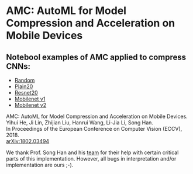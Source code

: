 # AMC: AutoML for Model Compression and Acceleration on Mobile Devices

## Notebool examples of AMC applied to compress CNNs:
- [Random](./jupyter/amc_random.ipynb)
- [Plain20](./jupyter/amc_plain20.ipynb)
- [Resnet20](./jupyter/amc_resnet20.ipynb)
- [Mobilenet v1]()
- [Mobilenet v2]()

AMC: AutoML for Model Compression and Acceleration on Mobile Devices.<br>
     Yihui He, Ji Lin, Zhijian Liu, Hanrui Wang, Li-Jia Li, Song Han.<br>
     In Proceedings of the European Conference on Computer Vision (ECCV), 2018.<br>
     [arXiv:1802.03494](https://arxiv.org/abs/1802.03494)<br>

We thank Prof. Song Han and his [team](https://github.com/mit-han-lab/amc-compressed-models) for their help with certain critical parts of this implementation.  However, all bugs in interpretation and/or implementation are ours ;-).
